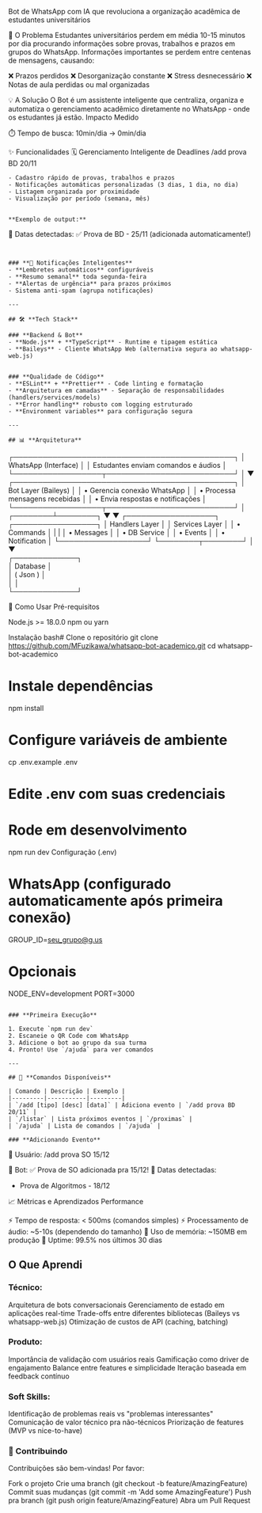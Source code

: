 Bot de WhatsApp com IA que revoluciona a organização acadêmica de estudantes universitários
</div>

🎯 O Problema
Estudantes universitários perdem em média 10-15 minutos por dia procurando informações sobre provas, trabalhos e prazos em grupos do WhatsApp. Informações importantes se perdem entre centenas de mensagens, causando:

❌ Prazos perdidos
❌ Desorganização constante
❌ Stress desnecessário
❌ Notas de aula perdidas ou mal organizadas

💡 A Solução
O Bot é um assistente inteligente que centraliza, organiza e automatiza o gerenciamento acadêmico diretamente no WhatsApp - onde os estudantes já estão.
Impacto Medido

⏱️ Tempo de busca: 10min/dia → 0min/dia


✨ Funcionalidades
🗓️ Gerenciamento Inteligente de Deadlines
/add prova BD 20/11
```
- Cadastro rápido de provas, trabalhos e prazos
- Notificações automáticas personalizadas (3 dias, 1 dia, no dia)
- Listagem organizada por proximidade
- Visualização por período (semana, mês)


**Exemplo de output:**
```

📌 Datas detectadas:
✅ Prova de BD - 25/11 (adicionada automaticamente!)
```


### **🔔 Notificações Inteligentes**
- **Lembretes automáticos** configuráveis
- **Resumo semanal** toda segunda-feira
- **Alertas de urgência** para prazos próximos
- Sistema anti-spam (agrupa notificações)

---

## 🛠️ **Tech Stack**

### **Backend & Bot**
- **Node.js** + **TypeScript** - Runtime e tipagem estática
- **Baileys** - Cliente WhatsApp Web (alternativa segura ao whatsapp-web.js)


### **Qualidade de Código**
- **ESLint** + **Prettier** - Code linting e formatação
- **Arquitetura em camadas** - Separação de responsabilidades (handlers/services/models)
- **Error handling** robusto com logging estruturado
- **Environment variables** para configuração segura

---

## 📊 **Arquitetura**
```
┌─────────────────────────────────────────────┐
│           WhatsApp (Interface)              │
│  Estudantes enviam comandos e áudios        │
└──────────────────┬──────────────────────────┘
                   │
                   ▼
┌─────────────────────────────────────────────┐
│         Bot Layer (Baileys)                 │
│  • Gerencia conexão WhatsApp                │
│  • Processa mensagens recebidas             │
│  • Envia respostas e notificações           │
└──────────────────┬──────────────────────────┘
                   │
          ┌────────┴────────┐
          ▼                 ▼
┌──────────────────┐  ┌─────────────────┐
│  Handlers Layer  │  │  Services Layer │
│  • Commands      │  |                 |
│  • Messages      │  │  • DB Service   │
│  • Events        │  │  • Notification │
└──────────────────┘  └────────┬────────┘
                               │
                               ▼                   
                        ┌─────────────┐     
                        │  Database   │     
                        │  ( Json )   │     
                        │             │      
                        └─────────────┘      

🚀 Como Usar
Pré-requisitos

Node.js >= 18.0.0
npm ou yarn

Instalação
bash# Clone o repositório
git clone https://github.com/MFuzikawa/whatsapp-bot-academico.git
cd whatsapp-bot-academico

# Instale dependências
npm install

# Configure variáveis de ambiente
cp .env.example .env
# Edite .env com suas credenciais

# Rode em desenvolvimento
npm run dev
Configuração (.env)

# WhatsApp (configurado automaticamente após primeira conexão)
GROUP_ID=seu_grupo@g.us

# Opcionais
NODE_ENV=development
PORT=3000
```

### **Primeira Execução**

1. Execute `npm run dev`
2. Escaneie o QR Code com WhatsApp
3. Adicione o bot ao grupo da sua turma
4. Pronto! Use `/ajuda` para ver comandos

---

## 📱 **Comandos Disponíveis**

| Comando | Descrição | Exemplo |
|---------|-----------|---------|
| `/add [tipo] [desc] [data]` | Adiciona evento | `/add prova BD 20/11` |
| `/listar` | Lista próximos eventos | `/proximas` |
| `/ajuda` | Lista de comandos | `/ajuda` |

### **Adicionando Evento**
```
👤 Usuário: /add prova SO 15/12

🤖 Bot: 
✅ Prova de SO adicionada pra 15/12!
📌 Datas detectadas:
- Prova de Algoritmos - 18/12

📈 Métricas e Aprendizados
Performance

⚡ Tempo de resposta: < 500ms (comandos simples)
⚡ Processamento de áudio: ~5-10s (dependendo do tamanho)
💾 Uso de memória: ~150MB em produção
🔄 Uptime: 99.5% nos últimos 30 dias


## O Que Aprendi
### Técnico:

Arquitetura de bots conversacionais
Gerenciamento de estado em aplicações real-time
Trade-offs entre diferentes bibliotecas (Baileys vs whatsapp-web.js)
Otimização de custos de API (caching, batching)

### Produto:

Importância de validação com usuários reais
Gamificação como driver de engajamento
Balance entre features e simplicidade
Iteração baseada em feedback contínuo

### Soft Skills:

Identificação de problemas reais vs "problemas interessantes"
Comunicação de valor técnico pra não-técnicos
Priorização de features (MVP vs nice-to-have)


### 🤝 Contribuindo
Contribuições são bem-vindas! Por favor:

Fork o projeto
Crie uma branch (git checkout -b feature/AmazingFeature)
Commit suas mudanças (git commit -m 'Add some AmazingFeature')
Push pra branch (git push origin feature/AmazingFeature)
Abra um Pull Request
